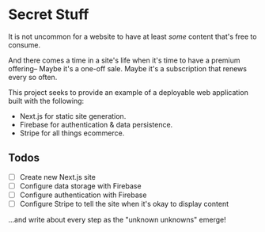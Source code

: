 # Secret Stuff

It is not uncommon for a website to have at least _some_ content that's free to consume.

And there comes a time in a site's life when it's time to have a premium offering– Maybe it's a one-off sale. Maybe it's a subscription that renews every so often.

This project seeks to provide an example of a deployable web application built with the following:
* Next.js for static site generation.
* Firebase for authentication & data persistence.
* Stripe for all things ecommerce.

## Todos
- [ ] Create new Next.js site
- [ ] Configure data storage with Firebase
- [ ] Configure authentication with Firebase
- [ ] Configure Stripe to tell the site when it's okay to display content

...and write about every step as the "unknown unknowns" emerge!

